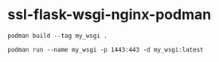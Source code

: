 # ssl-flask-wsgi-nginx-podman
```podman build --tag my_wsgi .```

```podman run --name my_wsgi -p 1443:443 -d my_wsgi:latest```
